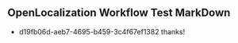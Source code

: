 ## OpenLocalization Workflow Test MarkDown
* d19fb06d-aeb7-4695-b459-3c4f67ef1382 
thanks!<!--HONumber=Mar16_HO2-->
